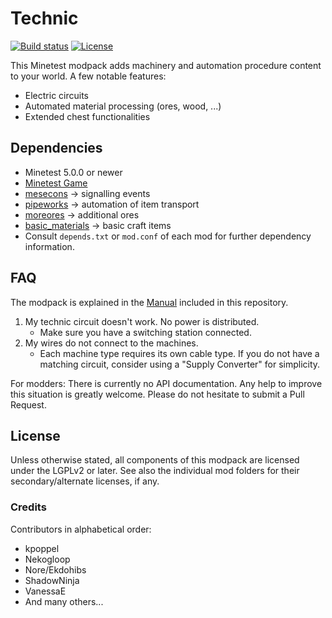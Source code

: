 # Technic

[![Build status](https://github.com/minetest-mods/technic/workflows/Check%20&%20Release/badge.svg)](https://github.com/minetest-mods/technic/actions)
[![License](https://img.shields.io/badge/license-LGPLv2.0%2B-purple.svg)](https://www.gnu.org/licenses/old-licenses/lgpl-2.0.en.html)

This Minetest modpack adds machinery and automation procedure content to your
world. A few notable features:

  * Electric circuits
  * Automated material processing (ores, wood, ...)
  * Extended chest functionalities

## Dependencies

  * Minetest 5.0.0 or newer
  * [Minetest Game](https://github.com/minetest/minetest_game/)
  * [mesecons](https://github.com/minetest-mods/mesecons) -> signalling events
  * [pipeworks](https://gitlab.com/VanessaE/pipeworks/) -> automation of item transport
  * [moreores](https://github.com/minetest-mods/moreores/) -> additional ores
  * [basic_materials](https://gitlab.com/VanessaE/basic_materials) -> basic craft items
  * Consult `depends.txt` or `mod.conf` of each mod for further dependency information.


## FAQ

The modpack is explained in the [Manual](manual.md) included in this repository.

1. My technic circuit doesn't work. No power is distributed.
    * Make sure you have a switching station connected.
2. My wires do not connect to the machines.
    * Each machine type requires its own cable type. If you do not have a
      matching circuit, consider using a "Supply Converter" for simplicity.

For modders: There is currently no API documentation. Any help to improve this
situation is greatly welcome. Please do not hesitate to submit a Pull Request.


## License

Unless otherwise stated, all components of this modpack are licensed under the
LGPLv2 or later. See also the individual mod folders for their
secondary/alternate licenses, if any.


### Credits

Contributors in alphabetical order:

  * kpoppel
  * Nekogloop
  * Nore/Ekdohibs
  * ShadowNinja
  * VanessaE
  * And many others...
